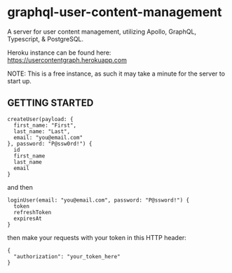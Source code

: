 # graphql-user-content-management
A server for user content management, utilizing Apollo, GraphQL, Typescript, &amp; PostgreSQL.

Heroku instance can be found here: https://usercontentgraph.herokuapp.com

NOTE: This is a free instance, as such it may take a minute for the server to start up.

## GETTING STARTED

```
createUser(payload: {
  first_name: "First",
  last_name: "Last",
  email: "you@email.com"
}, password: "P@ssw0rd!") {
  id
  first_name
  last_name
  email
}
```

and then

```
loginUser(email: "you@email.com", password: "P@ssword!") {
  token
  refreshToken
  expiresAt
}
```

then make your requests with your token in this HTTP header: 
```
{
  "authorization": "your_token_here"
}
```

